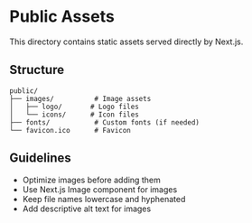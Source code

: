 # Public Assets

This directory contains static assets served directly by Next.js.

## Structure

```
public/
├── images/          # Image assets
│   ├── logo/       # Logo files
│   └── icons/      # Icon files
├── fonts/           # Custom fonts (if needed)
└── favicon.ico      # Favicon
```

## Guidelines

- Optimize images before adding them
- Use Next.js Image component for images
- Keep file names lowercase and hyphenated
- Add descriptive alt text for images

